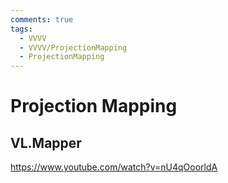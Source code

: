 ```yaml
---
comments: true
tags:
  - VVVV
  - VVVV/ProjectionMapping
  - ProjectionMapping
---
```

# Projection Mapping

## VL.Mapper
https://www.youtube.com/watch?v=nU4qOoorldA